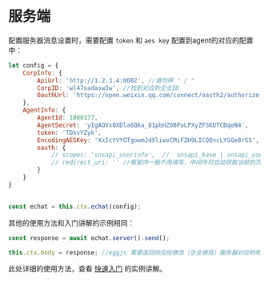 # 服务端

配置服务器消息设置时，需要配置 `token` 和 `aes key` 配置到agent的对应的配置中：   
```js
let config = {
    CorpInfo: {
        ApiUrl: 'http://1.2.3.4:8082', //请勿带 " / "
        CorpID: 'wl47sadasw3w', //找到对应的企业ID
        OauthUrl: 'https://open.weixin.qq.com/connect/oauth2/authorize', //网页授权链接，一般不需要改变
    },
    AgentInfo: {
        AgentId: 1000177,
        AgentSecret: 'yIgAOVx0XDla6Qka_81pbHZ6BPoLPXyZFSKUTCBqeN4',
        token: 'TDkvYZyk',
        EncodingAESKey: 'XxIctVYOTgowmJdXliwvCMiFZH9LICQQvcLYGGe8rSS',
        oauth: {
            // scopes: 'snsapi_userinfo',  //  snsapi_base | snsapi_userinfo | snsapi_privateinfo , 
            // redirect_uri: '' //框架内一般不用填写，中间件可自动获取当前的页面，也可自定义
        }
    }
}


const echat = this.ctx.echat(config);
```
其他的使用方法和入门讲解的示例相同：


```js
const response = await echat.server().send();

this.ctx.body = response; //eggjs 需要返回响应给微信（企业微信）服务器对应的明文
```
此处详细的使用方法，查看 [快速入门](/echat/index.md) 的实例讲解。
